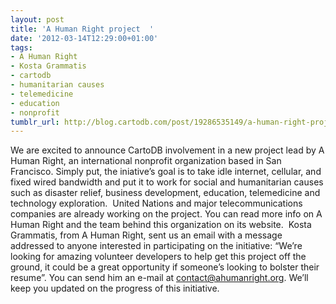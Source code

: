 ```yaml
---
layout: post
title: 'A Human Right project  '
date: '2012-03-14T12:29:00+01:00'
tags:
- A Human Right
- Kosta Grammatis
- cartodb
- humanitarian causes
- telemedicine
- education
- nonprofit
tumblr_url: http://blog.cartodb.com/post/19286535149/a-human-right-project
---
```


We are excited to announce CartoDB involvement in a new project lead by A Human Right, an international nonprofit organization based in San Francisco.
Simply put, the iniative’s goal is to take idle internet, cellular, and fixed wired bandwidth and put it to work for social and humanitarian causes such as disaster relief, business development, education, telemedicine and technology exploration. 
United Nations and major telecommunications companies are already working on the project. You can read more info on A Human Right and the team behind this organization on its website. 
Kosta Grammatis, from A Human Right, sent us an email with a message addressed to anyone interested in participating on the initiative: “We’re looking for amazing volunteer developers to help get this project off the ground, it could be a great opportunity if someone’s looking to bolster their resume”. You can send him an e-mail at contact@ahumanright.org.
We’ll keep you updated on the progress of this initiative. 
